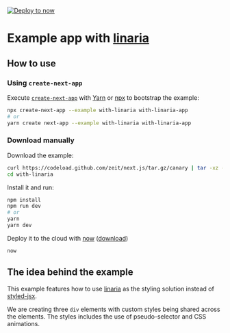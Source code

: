 [![Deploy to now](https://deploy.now.sh/static/button.svg)](https://deploy.now.sh/?repo=https://github.com/zeit/next.js/tree/master/examples/with-linaria)

# Example app with [linaria](https://linaria.now.sh/)

## How to use

### Using `create-next-app`

Execute [`create-next-app`](https://github.com/segmentio/create-next-app) with [Yarn](https://yarnpkg.com/lang/en/docs/cli/create/) or [npx](https://github.com/zkat/npx#readme) to bootstrap the example:

```bash
npx create-next-app --example with-linaria with-linaria-app
# or
yarn create next-app --example with-linaria with-linaria-app
```

### Download manually

Download the example:

```bash
curl https://codeload.github.com/zeit/next.js/tar.gz/canary | tar -xz --strip=2 next.js-canary/examples/with-linaria
cd with-linaria
```

Install it and run:

```bash
npm install
npm run dev
# or
yarn
yarn dev
```

Deploy it to the cloud with [now](https://zeit.co/now) ([download](https://zeit.co/download))

```bash
now
```

## The idea behind the example

This example features how to use [linaria](https://linaria.now.sh/) as the styling solution instead of [styled-jsx](https://github.com/zeit/styled-jsx).

We are creating three `div` elements with custom styles being shared across the elements. The styles includes the use of pseudo-selector and CSS animations.
